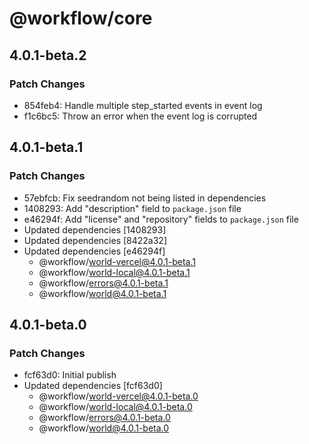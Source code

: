 # @workflow/core

## 4.0.1-beta.2

### Patch Changes

- 854feb4: Handle multiple step_started events in event log
- f1c6bc5: Throw an error when the event log is corrupted

## 4.0.1-beta.1

### Patch Changes

- 57ebfcb: Fix seedrandom not being listed in dependencies
- 1408293: Add "description" field to `package.json` file
- e46294f: Add "license" and "repository" fields to `package.json` file
- Updated dependencies [1408293]
- Updated dependencies [8422a32]
- Updated dependencies [e46294f]
  - @workflow/world-vercel@4.0.1-beta.1
  - @workflow/world-local@4.0.1-beta.1
  - @workflow/errors@4.0.1-beta.1
  - @workflow/world@4.0.1-beta.1

## 4.0.1-beta.0

### Patch Changes

- fcf63d0: Initial publish
- Updated dependencies [fcf63d0]
  - @workflow/world-vercel@4.0.1-beta.0
  - @workflow/world-local@4.0.1-beta.0
  - @workflow/errors@4.0.1-beta.0
  - @workflow/world@4.0.1-beta.0
